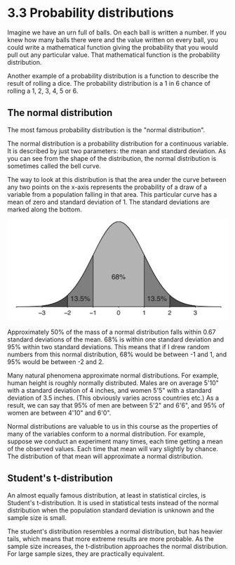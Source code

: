 # 3.3 Probability distributions

Imagine we have an urn full of balls. On each ball is written a number. If you knew how many balls there were and the value written on every ball, you could write a mathematical function giving the probability that you would pull out any particular value. That mathematical function is the probability distribution.

Another example of a probability distribution is a function to describe the result of rolling a dice. The probability distribution is a 1 in 6 chance of rolling a 1, 2, 3, 4, 5 or 6.

## The normal distribution

The most famous probability distribution is the "normal distribution".

The normal distribution is a probability distribution for a continuous variable. It is described by just two parameters: the mean and standard deviation. As you can see from the shape of the distribution, the normal distribution is sometimes called the bell curve.

The way to look at this distribution is that the area under the curve between any two points on the x-axis represents the probability of a draw of a variable from a population falling in that area. This particular curve has a mean of zero and standard deviation of 1. The standard deviations are marked along the bottom.

![](img/normal_distribution.jpg)

Approximately 50% of the mass of a normal distribution falls within 0.67 standard deviations of the mean. 68% is within one standard deviation and 95% within two standard deviations. This means that if I drew random numbers from this normal distribution, 68% would be between -1 and 1, and 95% would be between -2 and 2.

Many natural phenomena approximate normal distributions. For example, human height is roughly normally distributed. Males are on average 5'10" with a standard deviation of 4 inches, and women 5'5" with a standard deviation of 3.5 inches. (This obviously varies across countries etc.) As a result, we can say that 95% of men are between 5'2" and 6'6", and 95% of women are between 4'10" and 6'0".

Normal distributions are valuable to us in this course as the properties of many of the variables conform to a normal distribution. For example, suppose we conduct an experiment many times, each time getting a mean of the observed values. Each time that mean will vary slightly by chance. The distribution of that mean will approximate a normal distribution.

## Student's t-distribution

An almost equally famous distribution, at least in statistical circles, is Student's t-distribution. It is used in statistical tests instead of the normal distribution when the population standard deviation is unknown and the sample size is small.

The student's distribution resembles a normal distribution, but has heavier tails, which means that more extreme results are more probable. As the sample size increases, the t-distribution approaches the normal distribution. For large sample sizes, they are practically equivalent.
